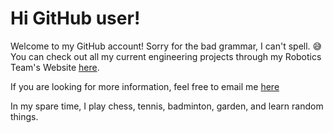 # Hi GitHub user! 

Welcome to my GitHub account! Sorry for the bad grammar, I can't spell. :sweat_smile: You can check out all my current engineering projects through my Robotics Team's Website [here](https://rcj.tfacademy.ca/). 

If you are looking for more information, feel free to email me [here](mailto:victorz@tfacad.ca)


In my spare time, I play chess, tennis, badminton, garden, and learn random things. 
